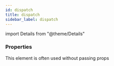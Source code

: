 ```yaml
---
id: dispatch
title: dispatch
sidebar_label: dispatch
---
```


import Details from "@theme/Details"




### Properties

This element is often used without passing props


